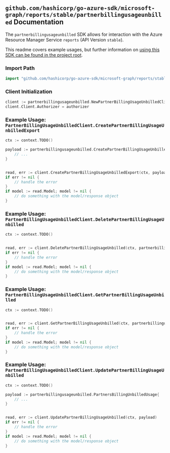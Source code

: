 
## `github.com/hashicorp/go-azure-sdk/microsoft-graph/reports/stable/partnerbillingusageunbilled` Documentation

The `partnerbillingusageunbilled` SDK allows for interaction with the Azure Resource Manager Service `reports` (API Version `stable`).

This readme covers example usages, but further information on [using this SDK can be found in the project root](https://github.com/hashicorp/go-azure-sdk/tree/main/docs).

### Import Path

```go
import "github.com/hashicorp/go-azure-sdk/microsoft-graph/reports/stable/partnerbillingusageunbilled"
```


### Client Initialization

```go
client := partnerbillingusageunbilled.NewPartnerBillingUsageUnbilledClientWithBaseURI("https://management.azure.com")
client.Client.Authorizer = authorizer
```


### Example Usage: `PartnerBillingUsageUnbilledClient.CreatePartnerBillingUsageUnbilledExport`

```go
ctx := context.TODO()

payload := partnerbillingusageunbilled.CreatePartnerBillingUsageUnbilledExportRequest{
	// ...
}


read, err := client.CreatePartnerBillingUsageUnbilledExport(ctx, payload)
if err != nil {
	// handle the error
}
if model := read.Model; model != nil {
	// do something with the model/response object
}
```


### Example Usage: `PartnerBillingUsageUnbilledClient.DeletePartnerBillingUsageUnbilled`

```go
ctx := context.TODO()


read, err := client.DeletePartnerBillingUsageUnbilled(ctx, partnerbillingusageunbilled.DefaultDeletePartnerBillingUsageUnbilledOperationOptions())
if err != nil {
	// handle the error
}
if model := read.Model; model != nil {
	// do something with the model/response object
}
```


### Example Usage: `PartnerBillingUsageUnbilledClient.GetPartnerBillingUsageUnbilled`

```go
ctx := context.TODO()


read, err := client.GetPartnerBillingUsageUnbilled(ctx, partnerbillingusageunbilled.DefaultGetPartnerBillingUsageUnbilledOperationOptions())
if err != nil {
	// handle the error
}
if model := read.Model; model != nil {
	// do something with the model/response object
}
```


### Example Usage: `PartnerBillingUsageUnbilledClient.UpdatePartnerBillingUsageUnbilled`

```go
ctx := context.TODO()

payload := partnerbillingusageunbilled.PartnersBillingUnbilledUsage{
	// ...
}


read, err := client.UpdatePartnerBillingUsageUnbilled(ctx, payload)
if err != nil {
	// handle the error
}
if model := read.Model; model != nil {
	// do something with the model/response object
}
```
